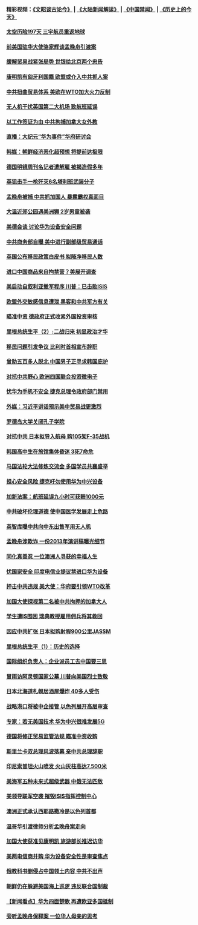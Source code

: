 #### 精彩视频：[《文昭谈古论今》](https://github.com/gfw-breaker/wenzhao/blob/master/README.md?t=12202131) | [《大陆新闻解读》](https://github.com/gfw-breaker/ntdtv-comedy/blob/master/README.md?t=12202131) | [《中国禁闻》](https://github.com/gfw-breaker/ntdtv-news/blob/master/README.md?t=12202131) | [《历史上的今天》](https://github.com/gfw-breaker/today-in-history/blob/master/README.md?t=12202131) 

#### [太空历险197天 三宇航员重返地球](../pages/nsc418/n10922909.md?t=12202131) 

#### [前美国驻华大使骆家辉谈孟晚舟引渡案](../pages/nsc418/n10923038.md?t=12202131) 

#### [缓解贸易战紧张局势 世银给北京两个忠告](../pages/nsc418/n10923048.md?t=12202131) 

#### [康明凯有匈牙利国籍 欧盟或介入中共抓人案](../pages/nsc418/n10922924.md?t=12202131) 

#### [中共扭曲贸易体系 美欧在WTO加大火力反制](../pages/nsc418/n10922906.md?t=12202131) 

#### [无人机干扰英国第二大机场 致航班延误](../pages/nsc418/n10922740.md?t=12202131) 

#### [以工作签证为由 中共拘捕加拿大女外教](../pages/nsc418/n10922534.md?t=12202131) 

#### [直播：大纪元“华为事件”华府研讨会](../pages/nsc418/n10921256.md?t=12202131) 

#### [韩媒：朝鲜经济恶化超预想 将提前达极限](../pages/nsc418/n10921675.md?t=12202131) 

#### [德国明镜周刊名记者遭解雇 被揭造假多年](../pages/nsc418/n10922296.md?t=12202131) 

#### [英狙击手一枪歼灭6名塔利班武装分子](../pages/nsc418/n10921949.md?t=12202131) 

#### [孟晚舟被捕 中共抓加国人 暴露霸权真面目](../pages/nsc418/n10921038.md?t=12202131) 

#### [大温近郊公园遇美洲狮 2岁男童被袭](../pages/nsc418/n10921281.md?t=12202131) 

#### [美德会谈 讨论华为设备安全问题](../pages/nsc418/n10921303.md?t=12202131) 

#### [中共商务部自曝 美中进行副部级贸易通话](../pages/nsc418/n10920635.md?t=12202131) 

#### [英国公布移民政策白皮书 拟降净移民人数](../pages/nsc418/n10920597.md?t=12202131) 

#### [进口中国商品来自拘禁营？美展开调查](../pages/nsc418/n10920326.md?t=12202131) 

#### [美启动自叙利亚撤军程序 川普：已击败ISIS](../pages/nsc418/n10920579.md?t=12202131) 

#### [欧盟外交敏感信息遭泄 黑客和中共军方有关](../pages/nsc418/n10920529.md?t=12202131) 

#### [瞄准中资 德政府正式收紧外国投资审核](../pages/nsc418/n10920547.md?t=12202131) 

#### [里根总统生平（2）:二战归来 初显政治才华](../pages/nsc418/n10919484.md?t=12202131) 

#### [移民问题引发争议 比利时首相宣布辞职](../pages/nsc418/n10919907.md?t=12202131) 

#### [曾助五百多人脱北 中国男子正寻求韩国庇护](../pages/nsc418/n10919978.md?t=12202131) 

#### [对抗中共野心 欧洲四国联合投资微电子](../pages/nsc418/n10918997.md?t=12202131) 

#### [忧华为手机不安全 捷克总理令政府部门禁用](../pages/nsc418/n10918771.md?t=12202131) 

#### [外媒：习近平讲话预示美中贸易战更激烈](../pages/nsc418/n10918487.md?t=12202131) 

#### [罗德岛大学关闭孔子学院](../pages/nsc418/n10918386.md?t=12202131) 

#### [对抗中共 日本拟导入航母 购105架F-35战机](../pages/nsc418/n10917626.md?t=12202131) 

#### [韩国高中生在旅馆集体昏迷 3死7命危](../pages/nsc418/n10917805.md?t=12202131) 

#### [马国法轮大法修炼交流会 多国学员共襄盛举](../pages/nsc418/n10916286.md?t=12202131) 

#### [担心安全风险 捷克吁勿使用华为中兴设备](../pages/nsc418/n10916667.md?t=12202131) 

#### [加新法案：航班延误九小时可获赔1000元](../pages/nsc418/n10917325.md?t=12202131) 

#### [中共破坏伦理道德 使中国医学发展走上危路](../pages/nsc418/n10916806.md?t=12202131) 

#### [英智库曝中共向中东出售军用无人机](../pages/nsc418/n10916426.md?t=12202131) 

#### [孟晚舟涉欺诈 一份2013年演讲稿曝光细节](../pages/nsc418/n10916405.md?t=12202131) 

#### [同化真善忍 一位澳洲人寻获的幸福人生](../pages/nsc418/n10916061.md?t=12202131) 

#### [忧国家安全 印度电信业提议禁进口华为设备](../pages/nsc418/n10916414.md?t=12202131) 

#### [抨击中共违规 美大使：华府要引领WTO改革](../pages/nsc418/n10916337.md?t=12202131) 

#### [加国大使探视第二名被中共拘押的加拿大人](../pages/nsc418/n10916036.md?t=12202131) 

#### [学生遭IS围困 瑞典教授雇用佣兵将其救回](../pages/nsc418/n10915702.md?t=12202131) 

#### [因应中共扩张 日本拟购射程900公里JASSM](../pages/nsc418/n10915667.md?t=12202131) 

#### [里根总统生平（1）：历史的选择](../pages/nsc418/n10915488.md?t=12202131) 

#### [国际组织负责人：企业派员工去中国要三思](../pages/nsc418/n10914918.md?t=12202131) 

#### [冒雨访阿灵顿国家公墓 川普向美国烈士致敬](../pages/nsc418/n10914684.md?t=12202131) 

#### [日本北海道札幌居酒屋爆炸 40多人受伤](../pages/nsc418/n10914726.md?t=12202131) 

#### [战略港口将被中企接管 以色列展开高层审查](../pages/nsc418/n10914656.md?t=12202131) 

#### [专家：若无美国技术 华为中兴很难发展5G](../pages/nsc418/n10913393.md?t=12202131) 

#### [德国将修正贸易监管法规 瞄准中资收购](../pages/nsc418/n10914486.md?t=12202131) 

#### [斯里兰卡双总理风波落幕 亲中共总理辞职](../pages/nsc418/n10914382.md?t=12202131) 

#### [印尼索普坦火山喷发 火山灰柱高达7,500米](../pages/nsc418/n10914220.md?t=12202131) 

#### [美海军五种未来式超级武器 中俄无法匹敌](../pages/nsc418/n10913021.md?t=12202131) 

#### [美领导联军空袭 摧毁ISIS指挥控制中心](../pages/nsc418/n10913380.md?t=12202131) 

#### [澳洲正式承认西耶路撒冷是以色列首都](../pages/nsc418/n10913314.md?t=12202131) 

#### [温哥华引渡律师分析孟晚舟案走向](../pages/nsc418/n10911970.md?t=12202131) 

#### [加国大使获准见康明凯 旅游部长推迟访华](../pages/nsc418/n10912174.md?t=12202131) 

#### [美两电信商并购 华为设备安全性是审查焦点](../pages/nsc418/n10911931.md?t=12202131) 

#### [俄教科书删侵占中国领土内容 中共不出声](../pages/nsc418/n10911833.md?t=12202131) 

#### [朝鲜仍在躲避美国海上巡逻 违反联合国制裁](../pages/nsc418/n10911824.md?t=12202131) 

#### [【新闻看点】华为四面楚歌 再遭欧亚多国抵制](../pages/nsc418/n10911314.md?t=12202131) 

#### [旁听孟晚舟保释案 一位华人母亲的思考](../pages/nsc418/n10911766.md?t=12202131) 

